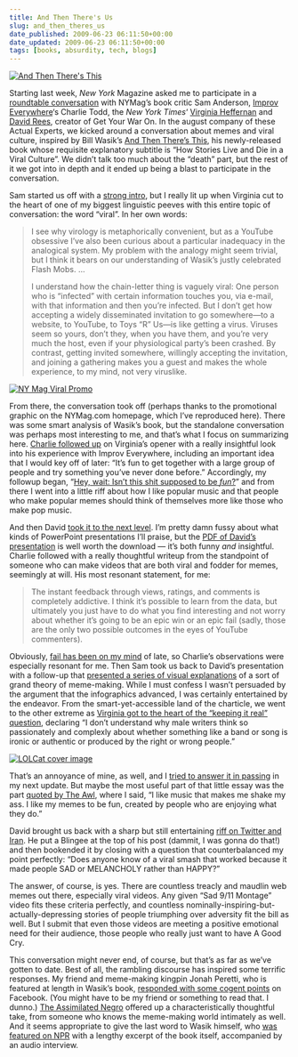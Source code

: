 ```yaml
---
title: And Then There's Us
slug: and_then_theres_us
date_published: 2009-06-23 06:11:50+00:00
date_updated: 2009-06-23 06:11:50+00:00
tags: [books, absurdity, tech, blogs]
---
```


[![And Then There's This](https://cdn.glitch.global/71e5579f-aba0-499a-b200-01549a2a80ce/and-then-theres-this.jpg?v=1730098914463)](http://www.amazon.com/gp/product/0670020842?ie=UTF8&amp;tag=2020-20&amp;linkCode=as2&amp;camp=1789&amp;creative=390957&amp;creativeASIN=0670020842)

Starting last week, *New York* Magazine asked me to participate in a [roundtable conversation](http://nymag.com/arts/books/bookclub/then-theres-this/) with NYMag’s book critic Sam Anderson, [Improv Everywhere](http://improveverywhere.com/)‘s Charlie Todd, the *New York Times*‘ [Virginia Heffernan](http://themedium.blogs.nytimes.com/author/virginia-heffernan/) and [David Rees](http://www.mnftiu.cc/), creator of Get Your War On. In the august company of these Actual Experts, we kicked around a conversation about memes and viral culture, inspired by Bill Wasik’s [And Then There’s This](http://www.amazon.com/gp/product/0670020842?ie=UTF8&amp;tag=2020-20&amp;linkCode=as2&amp;camp=1789&amp;creative=390957&amp;creativeASIN=0670020842), his newly-released book whose requisite explanatory subtitle is “How Stories Live and Die in a Viral Culture”. We didn’t talk too much about the “death” part, but the rest of it we got into in depth and it ended up being a blast to participate in the conversation.

Sam started us off with a [strong intro](http://nymag.com/arts/books/bookclub/then-theres-this/index1.html), but I really lit up when Virginia cut to the heart of one of my biggest linguistic peeves with this entire topic of conversation: the word “viral”. In her own words:

> I see why virology is metaphorically convenient, but as a YouTube obsessive I’ve also been curious about a particular inadequacy in the analogical system. My problem with the analogy might seem trivial, but I think it bears on our understanding of Wasik’s justly celebrated Flash Mobs. …
> 
> I understand how the chain-letter thing is vaguely viral: One person who is “infected” with certain information touches you, via e-mail, with that information and then you’re infected. But I don’t get how accepting a widely disseminated invitation to go somewhere—to a website, to YouTube, to Toys “R” Us—is like getting a virus. Viruses seem so yours, don’t they, when you have them, and you’re very much the host, even if your physiological party’s been crashed. By contrast, getting invited somewhere, willingly accepting the invitation, and joining a gathering makes you a guest and makes the whole experience, to my mind, not very viruslike.

[![NY Mag Viral Promo](https://cdn.glitch.global/71e5579f-aba0-499a-b200-01549a2a80ce/nymag-viral-promo.jpg?v=1730098940106)](http://nymag.com/arts/books/bookclub/then-theres-this/)

From there, the conversation took off (perhaps thanks to the promotional graphic on the NYMag.com homepage, which I’ve reproduced here). There was some smart analysis of Wasik’s book, but the standalone conversation was perhaps most interesting to me, and that’s what I focus on summarizing here. [Charlie followed up](http://nymag.com/arts/books/bookclub/then-theres-this/index3.html) on Virginia’s opener with a really insightful look into his experience with Improv Everywhere, including an important idea that I would key off of later: “It’s fun to get together with a large group of people and try something you’ve never done before.” Accordingly, my followup began, “[Hey, wait: Isn’t this shit supposed to be *fun*?](http://nymag.com/arts/books/bookclub/then-theres-this/index4.html)” and from there I went into a little riff about how I like popular music and that people who make popular memes should think of themselves more like those who make pop music.

And then David [took it to the next level](http://nymag.com/arts/books/bookclub/then-theres-this/index5.html). I’m pretty damn fussy about what kinds of PowerPoint presentations I’ll praise, but the [PDF of David’s presentation](http://nymag.com/arts/articles/09/06/readingroom_rees090617.pdf) is well worth the download — it’s both funny *and* insightful. Charlie followed with a really thoughtful writeup from the standpoint of someone who can make videos that are both viral and fodder for memes, seemingly at will. His most resonant statement, for me:

> The instant feedback through views, ratings, and comments is completely addictive. I think it’s possible to learn from the data, but ultimately you just have to do what you find interesting and not worry about whether it’s going to be an epic win or an epic fail (sadly, those are the only two possible outcomes in the eyes of YouTube commenters).

Obviously, [fail has been on my mind](/2009/06/the-end-of-fail.html) of late, so Charlie’s observations were especially resonant for me. Then Sam took us back to David’s presentation with a follow-up that [presented a series of visual explanations](http://nymag.com/arts/books/bookclub/then-theres-this/index7.html) of a sort of grand theory of meme-making. While I must confess I wasn’t persuaded by the argument that the infographics advanced, I was certainly entertained by the endeavor. From the smart-yet-accessible land of the charticle, we went to the other extreme as [Virginia got to the heart of the “keeping it real” question](http://nymag.com/arts/books/bookclub/then-theres-this/index8.html), declaring “I don’t understand why male writers think so passionately and complexly about whether something like a band or song is ironic or authentic or produced by the right or wrong people.”

[![LOLCat cover image](https://cdn.glitch.global/71e5579f-aba0-499a-b200-01549a2a80ce/nymag-lolcat-cover-thumb.png?v=1730098970542)](http://nymag.com/arts/books/bookclub/then-theres-this/)

That’s an annoyance of mine, as well, and I [tried to answer it in passing](http://nymag.com/arts/books/bookclub/then-theres-this/index9.html) in my next update. But maybe the most useful part of that little essay was the part [quoted by The Awl](http://www.theawl.com/2009/06/two-things-to-read-regarding-the-internet-being-free-and-work-also-being-free), where I said, “I like music that makes me shake my ass. I like my memes to be fun, created by people who are enjoying what they do.”

David brought us back with a sharp but still entertaining [riff on Twitter and Iran](http://nymag.com/arts/books/bookclub/then-theres-this/index10.html). He put a Blingee at the top of his post (dammit, I was gonna do that!) and then bookended it by closing with a question that counterbalanced my point perfectly: “Does anyone know of a viral smash that worked because it made people SAD or MELANCHOLY rather than HAPPY?”

The answer, of course, is yes. There are countless treacly and maudlin web memes out there, especially viral videos. Any given “Sad 9/11 Montage” video fits these criteria perfectly, and countless nominally-inspiring-but-actually-depressing stories of people triumphing over adversity fit the bill as well. But I submit that even those videos are meeting a positive emotional need for their audience, those people who really just want to have A Good Cry.

This conversation might never end, of course, but that’s as far as we’ve gotten to date. Best of all, the rambling discourse has inspired some terrific responses. My friend and meme-making kingpin Jonah Peretti, who is featured at length in Wasik’s book, [responded with some cogent points](http://www.facebook.com/anil.dash?v=feed&amp;story_fbid=94460112474) on Facebook. (You might have to be my friend or something to read that. I dunno.) [The Assimilated Negro](http://theassimilatednegro.blogspot.com/2009/06/three-uses-of-blog-viral-video-as.html) offered up a characteristically thoughtful take, from someone who knows the meme-making world intimately as well. And it seems appropriate to give the last word to Wasik himself, who [was featured on NPR](http://www.npr.org/templates/story/story.php?storyId=105528026&amp;ft=1&amp;f=102) with a lengthy excerpt of the book itself, accompanied by an audio interview.
